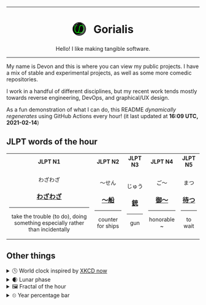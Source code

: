 ***

<h1 align="center">
<sub>
    <img src="readme/resources/avatar.png" height="36">
</sub>
&nbsp;
Gorialis
</h1>
<p align="center">
Hello! I like making tangible software.
</p>

***

My name is Devon and this is where you can view my public projects. I have a mix of stable and experimental projects, as well as some more comedic repositories.

I work in a handful of different disciplines, but my recent work tends mostly towards reverse engineering, DevOps, and graphical/UX design.

As a fun demonstration of what I can do, this README *dynamically regenerates* using GitHub Actions every hour! (it last updated at **16:09 UTC, 2021-02-14**)

<h2>JLPT words of the hour</h2>
<table>
    <tr>
        <th>JLPT N1</th>
        <th>JLPT N2</th>
        <th>JLPT N3</th>
        <th>JLPT N4</th>
        <th>JLPT N5</th>
    </tr>
    <tr>
        <td>
            <p align="center">わざわざ</p>
            <h3 align="center"><b><a href="https://jisho.org/search/%E3%82%8F%E3%81%96%E3%82%8F%E3%81%96">わざわざ</a></b></h3>
            <hr>
            <p align="center">take the trouble (to do),<wbr> doing something especially rather than incidentally</p>
        </td>
        <td>
            <p align="center">～せん</p>
            <h3 align="center"><b><a href="https://jisho.org/search/%EF%BD%9E%E8%88%B9">～船</a></b></h3>
            <hr>
            <p align="center">counter for ships</p>
        </td>
        <td>
            <p align="center">じゅう</p>
            <h3 align="center"><b><a href="https://jisho.org/search/%E9%8A%83">銃</a></b></h3>
            <hr>
            <p align="center">gun</p>
        </td>
        <td>
            <p align="center">ご～</p>
            <h3 align="center"><b><a href="https://jisho.org/search/%E5%BE%A1%EF%BD%9E">御～</a></b></h3>
            <hr>
            <p align="center">honorable ~</p>
        </td>
        <td>
            <p align="center">まつ</p>
            <h3 align="center"><b><a href="https://jisho.org/search/%E5%BE%85%E3%81%A4">待つ</a></b></h3>
            <hr>
            <p align="center">to wait</p>
        </td>
    </tr>
</table>

<h2>Other things</h2>
<details>
<summary>🕓  World clock inspired by <a href="https://xkcd.com/now">XKCD now</a></summary>

> <img src="generated/now.png" width="512">

</details>
<details>
<summary>🌒 Lunar phase</summary>

The moon is approximately 11.98% through its phase (Waxing Crescent).

</details>
<details>
<summary>&#x1f5bc; Fractal of the hour</summary>

> <img src="generated/fractal.png" width="512">

</details>
<details>
<summary>&#x23f2; Year percentage bar</summary>
<pre><code>2021 [██▁▁▁▁▁▁▁▁▁▁▁▁▁▁▁▁▁▁] 12.24%</code></pre>
</details>
